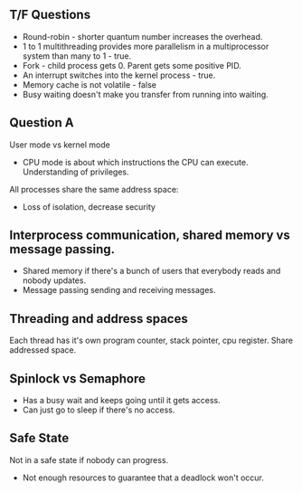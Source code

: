 ## T/F Questions
* Round-robin - shorter quantum number increases the overhead.
* 1 to 1 multithreading provides more parallelism in a multiprocessor system than many to 1 - true.
* Fork - child process gets 0. Parent gets some positive PID.
* An interrupt switches into the kernel process - true.
* Memory cache is not volatile - false
* Busy waiting doesn't make you transfer from running into waiting.

## Question A
User mode vs kernel mode
* CPU mode is about which instructions the CPU can execute. Understanding of privileges.

All processes share the same address space:
* Loss of isolation, decrease security

## Interprocess communication, shared memory vs message passing.
* Shared memory if there's a bunch of users that everybody reads and nobody updates.
* Message passing sending and receiving messages.

## Threading and address spaces
Each thread has it's own program counter, stack pointer, cpu register.
Share addressed space.

## Spinlock vs Semaphore
* Has a busy wait and keeps going until it gets access.
* Can just go to sleep if there's no access.

## Safe State
Not in a safe state if nobody can progress.
* Not enough resources to guarantee that a deadlock won't occur.
